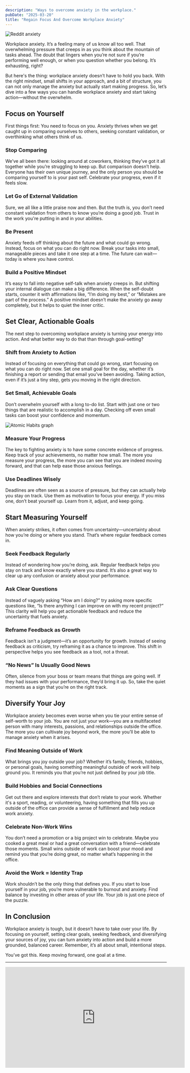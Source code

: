 ```yaml
---
description: "Ways to overcome anxiety in the workplace."
pubDate: "2025-03-20"
title: "Regain Focus And Overcome Workplace Anxiety"
---
```


![Reddit anxiety](../src/assets/reddit-anxiety.png)

Workplace anxiety. It’s a feeling many of us know all too well. That overwhelming pressure that creeps in as you think about the mountain of tasks ahead. The doubt that lingers when you’re not sure if you’re performing well enough, or when you question whether you belong. It’s exhausting, right?

But here's the thing: workplace anxiety doesn’t have to hold you back. With the right mindset, small shifts in your approach, and a bit of structure, you can not only manage the anxiety but actually start making progress. So, let’s dive into a few ways you can handle workplace anxiety and start taking action—without the overwhelm.

## Focus on Yourself

First things first: You need to focus on you. Anxiety thrives when we get caught up in comparing ourselves to others, seeking constant validation, or overthinking what others think of us.

### Stop Comparing

We’ve all been there: looking around at coworkers, thinking they’ve got it all together while you’re struggling to keep up. But comparison doesn’t help. Everyone has their own unique journey, and the only person you should be comparing yourself to is your past self. Celebrate your progress, even if it feels slow.

### Let Go of External Validation

Sure, we all like a little praise now and then. But the truth is, you don’t need constant validation from others to know you’re doing a good job. Trust in the work you're putting in and in your abilities.

### Be Present

Anxiety feeds off thinking about the future and what could go wrong. Instead, focus on what you can do right now. Break your tasks into small, manageable pieces and take it one step at a time. The future can wait—today is where you have control.

### Build a Positive Mindset

It’s easy to fall into negative self-talk when anxiety creeps in. But shifting your internal dialogue can make a big difference. When the self-doubt starts, counter it with affirmations like, “I’m doing my best,” or “Mistakes are part of the process.” A positive mindset doesn’t make the anxiety go away completely, but it helps to quiet the inner critic.

## Set Clear, Actionable Goals

The next step to overcoming workplace anxiety is turning your energy into action. And what better way to do that than through goal-setting?

### Shift from Anxiety to Action

Instead of focusing on everything that could go wrong, start focusing on what you can do right now. Set one small goal for the day, whether it’s finishing a report or sending that email you’ve been avoiding. Taking action, even if it’s just a tiny step, gets you moving in the right direction.

### Set Small, Achievable Goals

Don’t overwhelm yourself with a long to-do list. Start with just one or two things that are realistic to accomplish in a day. Checking off even small tasks can boost your confidence and momentum.

![Atomic Habits graph](../src/assets/tiny-gains-graph.jpg)

### Measure Your Progress

The key to fighting anxiety is to have some concrete evidence of progress. Keep track of your achievements, no matter how small. The more you measure your progress, the more you can see that you are indeed moving forward, and that can help ease those anxious feelings.

### Use Deadlines Wisely

Deadlines are often seen as a source of pressure, but they can actually help you stay on track. Use them as motivation to focus your energy. If you miss one, don’t beat yourself up. Learn from it, adjust, and keep going.

## Start Measuring Yourself

When anxiety strikes, it often comes from uncertainty—uncertainty about how you’re doing or where you stand. That’s where regular feedback comes in.

### Seek Feedback Regularly

Instead of wondering how you’re doing, ask. Regular feedback helps you stay on track and know exactly where you stand. It’s also a great way to clear up any confusion or anxiety about your performance.

### Ask Clear Questions

Instead of vaguely asking “How am I doing?” try asking more specific questions like, “Is there anything I can improve on with my recent project?” This clarity will help you get actionable feedback and reduce the uncertainty that fuels anxiety.

### Reframe Feedback as Growth

Feedback isn’t a judgment—it’s an opportunity for growth. Instead of seeing feedback as criticism, try reframing it as a chance to improve. This shift in perspective helps you see feedback as a tool, not a threat.

### “No News” Is Usually Good News

Often, silence from your boss or team means that things are going well. If they had issues with your performance, they’d bring it up. So, take the quiet moments as a sign that you’re on the right track.

## Diversify Your Joy

Workplace anxiety becomes even worse when you tie your entire sense of self-worth to your job. You are not just your work—you are a multifaceted person with many interests, passions, and relationships outside the office. The more you can cultivate joy beyond work, the more you’ll be able to manage anxiety when it arises.

### Find Meaning Outside of Work

What brings you joy outside your job? Whether it’s family, friends, hobbies, or personal goals, having something meaningful outside of work will help ground you. It reminds you that you’re not just defined by your job title.

### Build Hobbies and Social Connections

Get out there and explore interests that don’t relate to your work. Whether it's a sport, reading, or volunteering, having something that fills you up outside of the office can provide a sense of fulfillment and help reduce work anxiety.

### Celebrate Non-Work Wins

You don’t need a promotion or a big project win to celebrate. Maybe you cooked a great meal or had a great conversation with a friend—celebrate those moments. Small wins outside of work can boost your mood and remind you that you’re doing great, no matter what’s happening in the office.

### Avoid the Work = Identity Trap

Work shouldn’t be the only thing that defines you. If you start to lose yourself in your job, you’re more vulnerable to burnout and anxiety. Find balance by investing in other areas of your life. Your job is just one piece of the puzzle.

## In Conclusion

Workplace anxiety is tough, but it doesn’t have to take over your life. By focusing on yourself, setting clear goals, seeking feedback, and diversifying your sources of joy, you can turn anxiety into action and build a more grounded, balanced career. Remember, it’s all about small, intentional steps.

You’ve got this. Keep moving forward, one goal at a time.

---

<iframe width="560" height="315" class="mt-5 w-full" src="https://www.youtube.com/embed/41rjxzQl1VE?si=1w4nWq0RDKhjwCbe" title="YouTube video player" frameborder="0" allow="accelerometer; autoplay; clipboard-write; encrypted-media; gyroscope; picture-in-picture; web-share" referrerpolicy="strict-origin-when-cross-origin" allowfullscreen></iframe>
